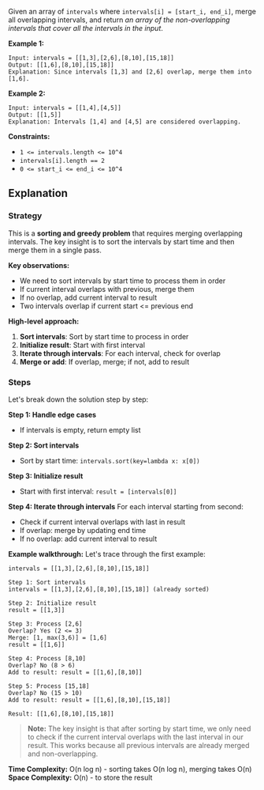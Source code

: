 Given an array of `intervals` where `intervals[i] = [start_i, end_i]`, merge all overlapping intervals, and return *an array of the non-overlapping intervals that cover all the intervals in the input*.

**Example 1:**
```text
Input: intervals = [[1,3],[2,6],[8,10],[15,18]]
Output: [[1,6],[8,10],[15,18]]
Explanation: Since intervals [1,3] and [2,6] overlap, merge them into [1,6].
```

**Example 2:**
```text
Input: intervals = [[1,4],[4,5]]
Output: [[1,5]]
Explanation: Intervals [1,4] and [4,5] are considered overlapping.
```

**Constraints:**
- `1 <= intervals.length <= 10^4`
- `intervals[i].length == 2`
- `0 <= start_i <= end_i <= 10^4`

## Explanation

### Strategy

This is a **sorting and greedy problem** that requires merging overlapping intervals. The key insight is to sort the intervals by start time and then merge them in a single pass.

**Key observations:**
- We need to sort intervals by start time to process them in order
- If current interval overlaps with previous, merge them
- If no overlap, add current interval to result
- Two intervals overlap if current start <= previous end

**High-level approach:**
1. **Sort intervals**: Sort by start time to process in order
2. **Initialize result**: Start with first interval
3. **Iterate through intervals**: For each interval, check for overlap
4. **Merge or add**: If overlap, merge; if not, add to result

### Steps

Let's break down the solution step by step:

**Step 1: Handle edge cases**
- If intervals is empty, return empty list

**Step 2: Sort intervals**
- Sort by start time: `intervals.sort(key=lambda x: x[0])`

**Step 3: Initialize result**
- Start with first interval: `result = [intervals[0]]`

**Step 4: Iterate through intervals**
For each interval starting from second:
- Check if current interval overlaps with last in result
- If overlap: merge by updating end time
- If no overlap: add current interval to result

**Example walkthrough:**
Let's trace through the first example:

```text
intervals = [[1,3],[2,6],[8,10],[15,18]]

Step 1: Sort intervals
intervals = [[1,3],[2,6],[8,10],[15,18]] (already sorted)

Step 2: Initialize result
result = [[1,3]]

Step 3: Process [2,6]
Overlap? Yes (2 <= 3)
Merge: [1, max(3,6)] = [1,6]
result = [[1,6]]

Step 4: Process [8,10]
Overlap? No (8 > 6)
Add to result: result = [[1,6],[8,10]]

Step 5: Process [15,18]
Overlap? No (15 > 10)
Add to result: result = [[1,6],[8,10],[15,18]]

Result: [[1,6],[8,10],[15,18]]
```

> **Note:** The key insight is that after sorting by start time, we only need to check if the current interval overlaps with the last interval in our result. This works because all previous intervals are already merged and non-overlapping.

**Time Complexity:** O(n log n) - sorting takes O(n log n), merging takes O(n)  
**Space Complexity:** O(n) - to store the result 